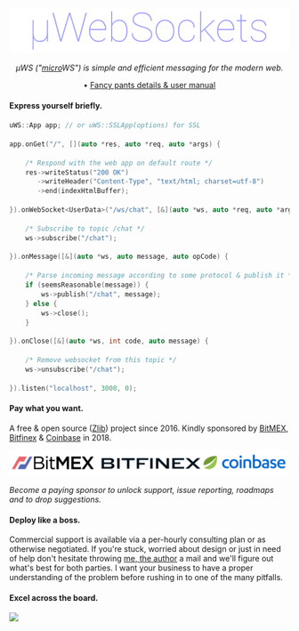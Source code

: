 <div align="center">
<img src="logo.png" />
    
*µWS ("[micro](https://en.wikipedia.org/wiki/Micro-)WS") is simple and efficient messaging for the modern web.*

• [Fancy pants details & user manual](http://)

</div>

#### Express yourself briefly.
```c++
uWS::App app; // or uWS::SSLApp(options) for SSL

app.onGet("/", [](auto *res, auto *req, auto *args) {

    /* Respond with the web app on default route */
    res->writeStatus("200 OK")
       ->writeHeader("Content-Type", "text/html; charset=utf-8")
       ->end(indexHtmlBuffer);
    
}).onWebSocket<UserData>("/ws/chat", [&](auto *ws, auto *req, auto *args) {

    /* Subscribe to topic /chat */
    ws->subscribe("/chat");
    
}).onMessage([&](auto *ws, auto message, auto opCode) {

    /* Parse incoming message according to some protocol & publish it */
    if (seemsReasonable(message)) {
        ws->publish("/chat", message);
    } else {
        ws->close();
    }
    
}).onClose([&](auto *ws, int code, auto message) {

    /* Remove websocket from this topic */
    ws->unsubscribe("/chat");
    
}).listen("localhost", 3000, 0);
```

#### Pay what you want.
A free & open source ([Zlib](LICENSE)) project since 2016. Kindly sponsored by [BitMEX](https://bitmex.com), [Bitfinex](https://bitfinex.com) & [Coinbase](https://www.coinbase.com/) in 2018.

<div align="center"><img src="2018.png"/></div>

*Become a paying sponsor to unlock support, issue reporting, roadmaps and to drop suggestions.*

#### Deploy like a boss.
Commercial support is available via a per-hourly consulting plan or as otherwise negotiated. If you're stuck, worried about design or just in need of help don't hesitate throwing [me, the author](https://github.com/alexhultman) a mail and we'll figure out what's best for both parties. I want your business to have a proper understanding of the problem before rushing in to one of the many pitfalls.

#### Excel across the board.
![](https://github.com/uNetworking/uWebSockets/raw/master/misc/images/overview.png)
